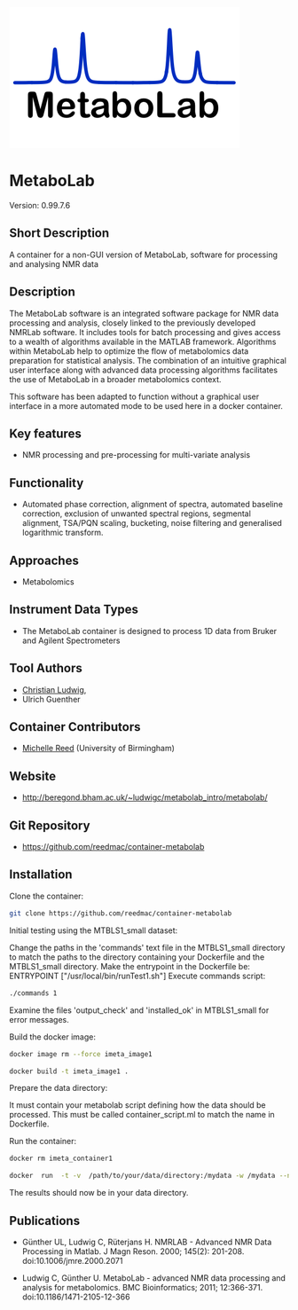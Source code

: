 ![Logo](metabolab.png)

# MetaboLab 
Version: 0.99.7.6 

## Short Description

A container for a non-GUI version of MetaboLab, software for processing and analysing NMR data

## Description

The MetaboLab software is an integrated software package for NMR data processing and analysis, closely linked to the previously developed NMRLab software. It includes tools for batch processing and gives access to a wealth of algorithms available in the MATLAB framework. Algorithms within MetaboLab help to optimize the flow of metabolomics data preparation for statistical analysis. The combination of an intuitive graphical user interface along with advanced data processing algorithms facilitates the use of MetaboLab in a broader metabolomics context.

This software has been adapted to function without a graphical user interface in a more automated mode to be used here in a docker container.

## Key features

- NMR processing and pre-processing for multi-variate analysis

## Functionality

- Automated phase correction, alignment of spectra, automated baseline correction, exclusion of unwanted spectral regions, segmental alignment, TSA/PQN scaling, bucketing, noise filtering and generalised logarithmic transform. 

## Approaches

- Metabolomics

## Instrument Data Types

- The MetaboLab container is designed to process 1D data from Bruker and Agilent Spectrometers 


## Tool Authors

- [Christian Ludwig](https://github.com/ludwigc),
- Ulrich Guenther


## Container Contributors

- [Michelle Reed](https://github.com/reedmac) (University of Birmingham)

## Website

- http://beregond.bham.ac.uk/~ludwigc/metabolab_intro/metabolab/ 

##  Git Repository

- https://github.com/reedmac/container-metabolab

## Installation

Clone the container:

```bash
git clone https://github.com/reedmac/container-metabolab
```
Initial testing using the MTBLS1_small dataset:

Change the paths in the 'commands' text file in the MTBLS1_small directory to match the paths to the directory containing your Dockerfile and the MTBLS1_small directory.
Make the entrypoint in the Dockerfile be:
   ENTRYPOINT ["/usr/local/bin/runTest1.sh"]
Execute commands script:
```bash
./commands 1
```
Examine the files 'output_check' and 'installed_ok' in MTBLS1_small for error messages.

Build the docker image:

```bash
docker image rm --force imeta_image1
```

```bash
docker build -t imeta_image1 .
```

Prepare the data directory:

It must contain your metabolab script defining how the data should be processed. This must be called container_script.ml to match the name in Dockerfile.


Run the container:

```bash
docker rm imeta_container1
```

```bash
docker  run  -t -v  /path/to/your/data/directory:/mydata -w /mydata --name imeta_container1 imeta_image1
```

The results should now be in your data directory.

## Publications

- Günther UL, Ludwig C, Rüterjans H. NMRLAB - Advanced NMR Data Processing in Matlab. J Magn Reson. 2000; 145(2): 201-208. doi:10.1006/jmre.2000.2071

- Ludwig C, Günther U. MetaboLab - advanced NMR data processing and analysis for metabolomics. BMC Bioinformatics; 2011; 12:366-371. doi:10.1186/1471-2105-12-366

